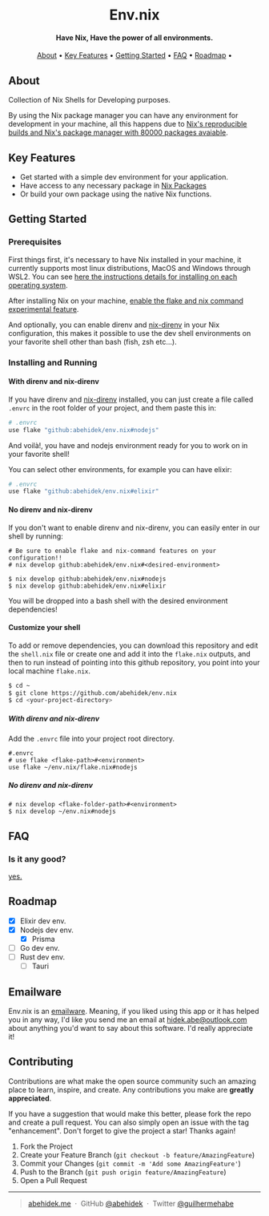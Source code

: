 <h1 align="center">
  <!-- <br> -->
  <!-- [Project's Logo] -->
  <br>
  Env.nix
  <br>
</h1>

<h4 align="center">Have Nix, Have the power of all environments.</h4>

<!-- <p align="center"> [Project's badges] </p> -->

<p align="center">
  <a href="#about">About</a> •
  <a href="#key-features">Key Features</a> •
  <a href="#getting-started">Getting Started</a> •
  <a href="#faq">FAQ</a> •
  <a href="#roadmap">Roadmap</a> •
  <!-- <a href="#support">Support</a> • -->
  <!-- <a href="#license">License</a> -->
</p>

<!-- ![screenshot](screenshots/1.jpg) -->

## About

Collection of Nix Shells for Developing purposes.

By using the Nix package manager you can have any environment for development in your machine, all this happens due to [Nix's reproducible builds and Nix's package manager with 80000 packages avaiable](https://nixos.org/).

## Key Features

- Get started with a simple dev environment for your application.
- Have access to any necessary package in [Nix Packages](https://search.nixos.org/packages)
- Or build your own package using the native Nix functions.

## Getting Started

### Prerequisites

First things first, it's necessary to have Nix installed in your machine, it currently supports most linux distributions, MacOS and Windows through WSL2. You can see [here the instructions details for installing on each operating system](https://nixos.org/download.html).

After installing Nix on your machine, [enable the flake and nix command experimental feature](https://nixos.wiki/wiki/Flakes).

And optionally, you can enable direnv and [nix-direnv](https://github.com/nix-community/nix-direnv) in your Nix configuration, this makes it possible to use the dev shell environments on your favorite shell other than bash (fish, zsh etc...).

### Installing and Running

#### With direnv and nix-direnv

If you have direnv and [nix-direnv](https://github.com/nix-community/nix-direnv) installed, you can just create a file called `.envrc` in the root folder of your project, and them paste this in:

```sh
# .envrc
use flake "github:abehidek/env.nix#nodejs"
```

And voilà!, you have and nodejs environment ready for you to work on in your favorite shell!

You can select other environments, for example you can have elixir:

```sh
# .envrc
use flake "github:abehidek/env.nix#elixir"
```

#### No direnv and nix-direnv

If you don't want to enable direnv and nix-direnv, you can easily enter in our shell by running:

```
# Be sure to enable flake and nix-command features on your configuration!!
# nix develop github:abehidek/env.nix#<desired-environment>

$ nix develop github:abehidek/env.nix#nodejs
$ nix develop github:abehidek/env.nix#elixir
```

You will be dropped into a bash shell with the desired environment dependencies!

#### Customize your shell

To add or remove dependencies, you can download this repository and edit the `shell.nix` file or create one and add it into the `flake.nix` outputs, and then to run instead of pointing into this github repository, you point into your local machine `flake.nix`.

```sh
$ cd ~
$ git clone https://github.com/abehidek/env.nix
$ cd <your-project-directory>
```

##### With direnv and nix-direnv

Add the `.envrc` file into your project root directory.

```
#.envrc
# use flake <flake-path>#<environment>
use flake ~/env.nix/flake.nix#nodejs
```

##### No direnv and nix-direnv

```
# nix develop <flake-folder-path>#<environment>
$ nix develop ~/env.nix#nodejs
```

## FAQ

### Is it any good?

[yes.](https://news.ycombinator.com/item?id=3067434)

## Roadmap

- [x] Elixir dev env.
- [x] Nodejs dev env.
  - [x] Prisma
- [ ] Go dev env.
- [ ] Rust dev env.
  - [ ] Tauri

## Emailware

Env.nix is an [emailware](https://en.wiktionary.org/wiki/emailware). Meaning, if you liked using this app or it has helped you in any way, I'd like you send me an email at <hidek.abe@outlook.com> about anything you'd want to say about this software. I'd really appreciate it!

## Contributing

Contributions are what make the open source community such an amazing place to learn, inspire, and create. Any contributions you make are **greatly appreciated**.

If you have a suggestion that would make this better, please fork the repo and create a pull request. You can also simply open an issue with the tag "enhancement".
Don't forget to give the project a star! Thanks again!

1. Fork the Project
2. Create your Feature Branch (`git checkout -b feature/AmazingFeature`)
3. Commit your Changes (`git commit -m 'Add some AmazingFeature'`)
4. Push to the Branch (`git push origin feature/AmazingFeature`)
5. Open a Pull Request
<!--

## Support

You can also support us by:

<p align="left">
  <a href="https://www.buymeacoffee.com" target="_blank"><img src="https://www.buymeacoffee.com/assets/img/custom_images/purple_img.png" alt="Buy Me A Coffee" style="height: 41px !important;width: 174px !important;box-shadow: 0px 3px 2px 0px rgba(190, 190, 190, 0.5) !important;-webkit-box-shadow: 0px 3px 2px 0px rgba(190, 190, 190, 0.5) !important;" ></a> &nbsp &nbsp
  <a href="https://www.patreon.com">
    <img src="https://c5.patreon.com/external/logo/become_a_patron_button@2x.png" width="160">
  </a>
</p>

## License

## Acknowledgments

## You may also like...

-->

---

> [abehidek.me](https://abehidek.me) &nbsp;&middot;&nbsp;
> GitHub [@abehidek](https://github.com/abehidek) &nbsp;&middot;&nbsp;
> Twitter [@guilhermehabe](https://twitter.com/guilhermehabe)
